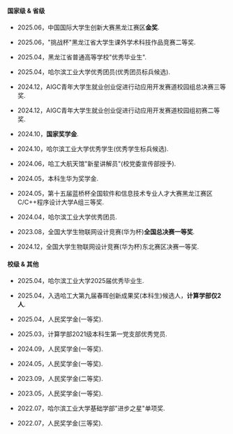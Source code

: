 #### 国家级 & 省级

- 2025.06，中国国际大学生创新大赛黑龙江赛区<strong>金奖</strong>. 

- 2025.06，"挑战杯"黑龙江省大学生课外学术科技作品竞赛二等奖. 

- 2025.04，黑龙江省普通高等学校"优秀毕业生". 

- 2025.04，哈尔滨工业大学优秀团员(优秀团员标兵候选). 

- 2024.12，AIGC青年大学生就业创业促进行动应用开发赛道校园组总决赛三等奖. 

- 2024.12，AIGC青年大学生就业创业促进行动应用开发赛道校园组初赛二等奖. 

- 2024.10，<strong>国家奖学金</strong>. 

- 2024.10，哈尔滨工业大学优秀学生(优秀学生标兵候选). 

- 2024.06，哈工大航天馆"新星讲解员"(校党委宣传部授予). 

- 2024.05，本科生华为奖学金. 

- 2024.05，第十五届蓝桥杯全国软件和信息技术专业人才大赛黑龙江赛区C/C++程序设计大学A组三等奖. 

- 2024.04，哈尔滨工业大学优秀团员. 

- 2023.08，全国大学生物联网设计竞赛(华为杯)<strong>全国总决赛一等奖</strong>. 

- 2024.12，全国大学生物联网设计竞赛(华为杯)东北赛区决赛一等奖. 

#### 校级 & 其他

- 2025.04，哈尔滨工业大学2025届优秀毕业生. 

- 2025.04，入选哈工大第九届春晖创新成果奖(本科生)候选人，<strong>计算学部仅2人</strong>. 

- 2025.04，人民奖学金(一等奖). 

- 2025.03，计算学部2021级本科生第一党支部优秀党员. 

- 2024.09，人民奖学金(一等奖). 

- 2024.05，人民奖学金(一等奖). 

- 2023.09，人民奖学金(二等奖). 

- 2023.05，人民奖学金(一等奖). 

- 2022.07，哈尔滨工业大学基础学部"进步之星"单项奖. 

- 2022.07，人民奖学金(三等奖). 